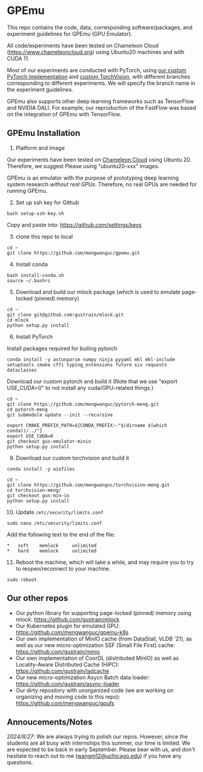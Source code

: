 # GPEmu

This repo contains the code, data, corresponding software/packages, and experiment guidelines for GPEmu (GPU Emulator).

All code/experiments have been tested on Chameleon Cloud (https://www.chameleoncloud.org) using Ubuntu20 machines and with CUDA 11.

Most of our experiments are conducted with PyTorch, using [our custom PyTorch Implementation](https://github.com/mengwanguc/pytorch-meng) and [custom TorchVision](https://github.com/mengwanguc/torchvision-meng), with different 
branches corresponding to different experiments. We will specify the branch name in the experiment guidelines.

GPEmu also supports other deep learning frameworks such as TensorFlow and NVIDIA DALI. For example, our reproduction of the FastFlow was 
based on the integration of GPEmu with TensorFlow.

## GPEmu Installation

1. Platform and Image

Our experiments have been tested on [Chameleon Cloud](https://www.chameleoncloud.org) using Ubuntu 20. Therefore, we suggest Please using "ubuntu20-xxx" images.

GPEmu is an emulator with the purpose of prototyping deep learning system research *without real GPUs*. Therefore, no real GPUs are needed for running GPEmu.

2. Set up ssh key for Github
```
bash setup-ssh-key.sh
```

Copy and paste into: https://github.com/settings/keys

3. clone this repo to local

```
cd ~
git clone https://github.com/mengwanguc/gpemu.git
```

4. Install conda

```
bash install-conda.sh
source ~/.bashrc
```

5. Download and build our mlock package (which is used to emulate page-locked (pinned) memory)

```
cd ~
git clone git@github.com:gustrain/mlock.git
cd mlock
python setup.py install
```


6. Install PyTorch

Install packages required for builing pytorch

```
conda install -y astunparse numpy ninja pyyaml mkl mkl-include setuptools cmake cffi typing_extensions future six requests dataclasses
```
Download our custom pytorch and build it (Note that we use "export USE_CUDA=0" to not install any cuda/GPU-related things.)

```
cd ~
git clone https://github.com/mengwanguc/pytorch-meng.git
cd pytorch-meng
git submodule update --init --recursive

export CMAKE_PREFIX_PATH=${CONDA_PREFIX:-"$(dirname $(which conda))/../"}
export USE_CUDA=0
git checkout gus-emulator-minio
python setup.py install
```

9. Download our custom torchvision and build it

```
conda install -y aiofiles

cd ~
git clone https://github.com/mengwanguc/torchvision-meng.git
cd torchvision-meng/
git checkout gus-min-io
python setup.py install
```

10. Update `/etc/security/limits.conf`

```
sudo nano /etc/security/limits.conf
```

Add the following text to the end of the file:

```
*   soft    memlock     unlimited
*   hard    memlock     unlimited
```

11. Reboot the machine, which will take a while, and may require you to try to reopen/reconnect to your machine. 

```
sudo reboot
```


## Our other repos

- Our python library for supporting page-locked (pinned) memory using mlock: https://github.com/gustrain/mlock
- Our Kubernetes plugin for emulated GPU: https://github.com/mengwanguc/gpemu-k8s
- Our own implementation of MinIO cache (from DataStall, VLDB '21), as well as our new micro-optimization SSF (Small File First) cache: https://github.com/gustrain/minio
- Our own implementation of CoorDL (distributed MinIO) as well as Locality-Aware Distributed Cache (HiPC): https://github.com/gustrain/ladcache
- Our new micro-optimization Asycn Batch data loader: https://github.com/gustrain/async-loader
- Our dirty repository with unorganized code (we are working on organizing and moving code to this repo): https://github.com/mengwanguc/gpufs

## Annoucements/Notes
*2024/8/27*: We are always trying to polish our repos. However, since the students are all busy with internships this summer, our time is limited. We are expected to be back in early September. Please bear with us, and don't hesitate to reach out to me (wangm12@uchicago.edu) if you have any questions.
